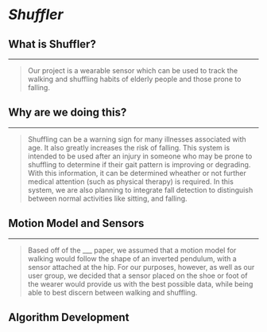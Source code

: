 # _Shuffler_
 
## What is Shuffler?
---
> Our project is a wearable sensor which can be used to track the walking and shuffling habits of elderly people and those prone to falling.

## Why are we doing this?
---
> Shuffling can be a warning sign for many illnesses associated with age.  It also greatly increases the risk of falling.  This system is intended to be used after an injury in someone who may be prone to shuffling to determine if their gait pattern is improving or degrading.  With this information, it can be determined wheather or not further medical attention (such as physical therapy) is required.  In this system, we are also planning to integrate fall detection to distinguish between normal activities like sitting, and falling.

## Motion Model and Sensors
---
> Based off of the ___ paper, we assumed that a motion model for walking would follow the shape of an inverted pendulum, with a sensor attached at the hip. For our purposes, however, as well as our user group, we decided that a sensor placed on the shoe or foot of the wearer would provide us with the best possible data, while being able to best discern between walking and shuffling.

## Algorithm Development

